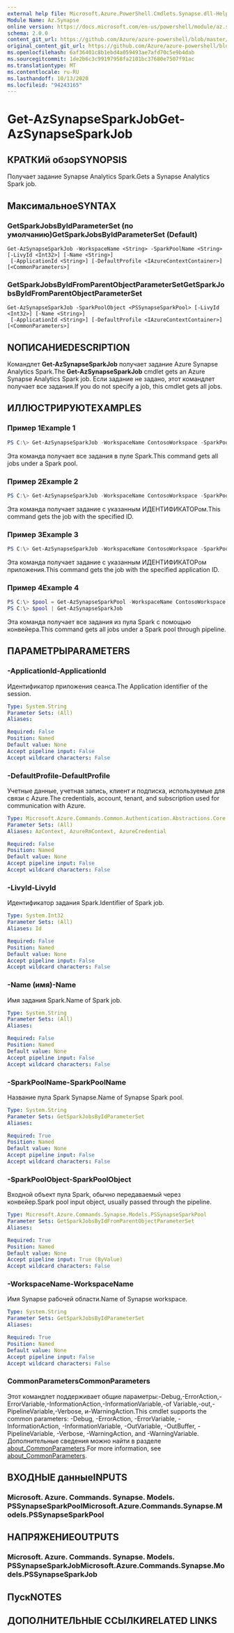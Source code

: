 ```yaml
---
external help file: Microsoft.Azure.PowerShell.Cmdlets.Synapse.dll-Help.xml
Module Name: Az.Synapse
online version: https://docs.microsoft.com/en-us/powershell/module/az.synapse/get-azsynapsesparkjob
schema: 2.0.0
content_git_url: https://github.com/Azure/azure-powershell/blob/master/src/Synapse/Synapse/help/Get-AzSynapseSparkJob.md
original_content_git_url: https://github.com/Azure/azure-powershell/blob/master/src/Synapse/Synapse/help/Get-AzSynapseSparkJob.md
ms.openlocfilehash: 6af36401c8b1ebd4a059493ae7afd70c5e9b4dab
ms.sourcegitcommit: 1de2b6c3c99197958fa2101bc37680e7507f91ac
ms.translationtype: MT
ms.contentlocale: ru-RU
ms.lasthandoff: 10/13/2020
ms.locfileid: "94243165"
---
```

# <span data-ttu-id="7b19f-101">Get-AzSynapseSparkJob</span><span class="sxs-lookup"><span data-stu-id="7b19f-101">Get-AzSynapseSparkJob</span></span>

## <span data-ttu-id="7b19f-102">КРАТКИй обзор</span><span class="sxs-lookup"><span data-stu-id="7b19f-102">SYNOPSIS</span></span>
<span data-ttu-id="7b19f-103">Получает задание Synapse Analytics Spark.</span><span class="sxs-lookup"><span data-stu-id="7b19f-103">Gets a Synapse Analytics Spark job.</span></span>

## <span data-ttu-id="7b19f-104">Максимальное</span><span class="sxs-lookup"><span data-stu-id="7b19f-104">SYNTAX</span></span>

### <span data-ttu-id="7b19f-105">GetSparkJobsByIdParameterSet (по умолчанию)</span><span class="sxs-lookup"><span data-stu-id="7b19f-105">GetSparkJobsByIdParameterSet (Default)</span></span>
```
Get-AzSynapseSparkJob -WorkspaceName <String> -SparkPoolName <String> [-LivyId <Int32>] [-Name <String>]
 [-ApplicationId <String>] [-DefaultProfile <IAzureContextContainer>] [<CommonParameters>]
```

### <span data-ttu-id="7b19f-106">GetSparkJobsByIdFromParentObjectParameterSet</span><span class="sxs-lookup"><span data-stu-id="7b19f-106">GetSparkJobsByIdFromParentObjectParameterSet</span></span>
```
Get-AzSynapseSparkJob -SparkPoolObject <PSSynapseSparkPool> [-LivyId <Int32>] [-Name <String>]
 [-ApplicationId <String>] [-DefaultProfile <IAzureContextContainer>] [<CommonParameters>]
```

## <span data-ttu-id="7b19f-107">NОПИСАНИЕ</span><span class="sxs-lookup"><span data-stu-id="7b19f-107">DESCRIPTION</span></span>
<span data-ttu-id="7b19f-108">Командлет **Get-AzSynapseSparkJob** получает задание Azure Synapse Analytics Spark.</span><span class="sxs-lookup"><span data-stu-id="7b19f-108">The **Get-AzSynapseSparkJob** cmdlet gets an Azure Synapse Analytics Spark job.</span></span>
<span data-ttu-id="7b19f-109">Если задание не задано, этот командлет получает все задания.</span><span class="sxs-lookup"><span data-stu-id="7b19f-109">If you do not specify a job, this cmdlet gets all jobs.</span></span>

## <span data-ttu-id="7b19f-110">ИЛЛЮСТРИРУЮТ</span><span class="sxs-lookup"><span data-stu-id="7b19f-110">EXAMPLES</span></span>

### <span data-ttu-id="7b19f-111">Пример 1</span><span class="sxs-lookup"><span data-stu-id="7b19f-111">Example 1</span></span>
```powershell
PS C:\> Get-AzSynapseSparkJob -WorkspaceName ContosoWorkspace -SparkPoolName ContosoSparkPool
```

<span data-ttu-id="7b19f-112">Эта команда получает все задания в пуле Spark.</span><span class="sxs-lookup"><span data-stu-id="7b19f-112">This command gets all jobs under a Spark pool.</span></span>

### <span data-ttu-id="7b19f-113">Пример 2</span><span class="sxs-lookup"><span data-stu-id="7b19f-113">Example 2</span></span>
```powershell
PS C:\> Get-AzSynapseSparkJob -WorkspaceName ContosoWorkspace -SparkPoolName ContosoSparkPool -LivyId 119
```

<span data-ttu-id="7b19f-114">Эта команда получает задание с указанным ИДЕНТИФИКАТОРом.</span><span class="sxs-lookup"><span data-stu-id="7b19f-114">This command gets the job with the specified ID.</span></span>

### <span data-ttu-id="7b19f-115">Пример 3</span><span class="sxs-lookup"><span data-stu-id="7b19f-115">Example 3</span></span>
```powershell
PS C:\> Get-AzSynapseSparkJob -WorkspaceName ContosoWorkspace -SparkPoolName ContosoSparkPool -ApplicationId application_1585023543211_0004
```

<span data-ttu-id="7b19f-116">Эта команда получает задание с указанным ИДЕНТИФИКАТОРом приложения.</span><span class="sxs-lookup"><span data-stu-id="7b19f-116">This command gets the job with the specified application ID.</span></span>

### <span data-ttu-id="7b19f-117">Пример 4</span><span class="sxs-lookup"><span data-stu-id="7b19f-117">Example 4</span></span>
```powershell
PS C:\> $pool = Get-AzSynapseSparkPool -WorkspaceName ContosoWorkspace -SparkPoolName ContosoSparkPool
PS C:\> $pool | Get-AzSynapseSparkJob
```

<span data-ttu-id="7b19f-118">Эта команда получает все задания из пула Spark с помощью конвейера.</span><span class="sxs-lookup"><span data-stu-id="7b19f-118">This command gets all jobs under a Spark pool through pipeline.</span></span>

## <span data-ttu-id="7b19f-119">ПАРАМЕТРЫ</span><span class="sxs-lookup"><span data-stu-id="7b19f-119">PARAMETERS</span></span>

### <span data-ttu-id="7b19f-120">-ApplicationId</span><span class="sxs-lookup"><span data-stu-id="7b19f-120">-ApplicationId</span></span>
<span data-ttu-id="7b19f-121">Идентификатор приложения сеанса.</span><span class="sxs-lookup"><span data-stu-id="7b19f-121">The Application identifier of the session.</span></span>

```yaml
Type: System.String
Parameter Sets: (All)
Aliases:

Required: False
Position: Named
Default value: None
Accept pipeline input: False
Accept wildcard characters: False
```

### <span data-ttu-id="7b19f-122">-DefaultProfile</span><span class="sxs-lookup"><span data-stu-id="7b19f-122">-DefaultProfile</span></span>
<span data-ttu-id="7b19f-123">Учетные данные, учетная запись, клиент и подписка, используемые для связи с Azure.</span><span class="sxs-lookup"><span data-stu-id="7b19f-123">The credentials, account, tenant, and subscription used for communication with Azure.</span></span>

```yaml
Type: Microsoft.Azure.Commands.Common.Authentication.Abstractions.Core.IAzureContextContainer
Parameter Sets: (All)
Aliases: AzContext, AzureRmContext, AzureCredential

Required: False
Position: Named
Default value: None
Accept pipeline input: False
Accept wildcard characters: False
```

### <span data-ttu-id="7b19f-124">-LivyId</span><span class="sxs-lookup"><span data-stu-id="7b19f-124">-LivyId</span></span>
<span data-ttu-id="7b19f-125">Идентификатор задания Spark.</span><span class="sxs-lookup"><span data-stu-id="7b19f-125">Identifier of Spark job.</span></span>

```yaml
Type: System.Int32
Parameter Sets: (All)
Aliases: Id

Required: False
Position: Named
Default value: None
Accept pipeline input: False
Accept wildcard characters: False
```

### <span data-ttu-id="7b19f-126">-Name (имя)</span><span class="sxs-lookup"><span data-stu-id="7b19f-126">-Name</span></span>
<span data-ttu-id="7b19f-127">Имя задания Spark.</span><span class="sxs-lookup"><span data-stu-id="7b19f-127">Name of Spark job.</span></span>

```yaml
Type: System.String
Parameter Sets: (All)
Aliases:

Required: False
Position: Named
Default value: None
Accept pipeline input: False
Accept wildcard characters: False
```

### <span data-ttu-id="7b19f-128">-SparkPoolName</span><span class="sxs-lookup"><span data-stu-id="7b19f-128">-SparkPoolName</span></span>
<span data-ttu-id="7b19f-129">Название пула Spark Synapse.</span><span class="sxs-lookup"><span data-stu-id="7b19f-129">Name of Synapse Spark pool.</span></span>

```yaml
Type: System.String
Parameter Sets: GetSparkJobsByIdParameterSet
Aliases:

Required: True
Position: Named
Default value: None
Accept pipeline input: False
Accept wildcard characters: False
```

### <span data-ttu-id="7b19f-130">-SparkPoolObject</span><span class="sxs-lookup"><span data-stu-id="7b19f-130">-SparkPoolObject</span></span>
<span data-ttu-id="7b19f-131">Входной объект пула Spark, обычно передаваемый через конвейер.</span><span class="sxs-lookup"><span data-stu-id="7b19f-131">Spark pool input object, usually passed through the pipeline.</span></span>

```yaml
Type: Microsoft.Azure.Commands.Synapse.Models.PSSynapseSparkPool
Parameter Sets: GetSparkJobsByIdFromParentObjectParameterSet
Aliases:

Required: True
Position: Named
Default value: None
Accept pipeline input: True (ByValue)
Accept wildcard characters: False
```

### <span data-ttu-id="7b19f-132">-WorkspaceName</span><span class="sxs-lookup"><span data-stu-id="7b19f-132">-WorkspaceName</span></span>
<span data-ttu-id="7b19f-133">Имя Synapse рабочей области.</span><span class="sxs-lookup"><span data-stu-id="7b19f-133">Name of Synapse workspace.</span></span>

```yaml
Type: System.String
Parameter Sets: GetSparkJobsByIdParameterSet
Aliases:

Required: True
Position: Named
Default value: None
Accept pipeline input: False
Accept wildcard characters: False
```

### <span data-ttu-id="7b19f-134">CommonParameters</span><span class="sxs-lookup"><span data-stu-id="7b19f-134">CommonParameters</span></span>
<span data-ttu-id="7b19f-135">Этот командлет поддерживает общие параметры:-Debug,-ErrorAction,-ErrorVariable,-InformationAction,-InformationVariable,-of Variable,-out,-PipelineVariable,-Verbose, и-WarningAction.</span><span class="sxs-lookup"><span data-stu-id="7b19f-135">This cmdlet supports the common parameters: -Debug, -ErrorAction, -ErrorVariable, -InformationAction, -InformationVariable, -OutVariable, -OutBuffer, -PipelineVariable, -Verbose, -WarningAction, and -WarningVariable.</span></span> <span data-ttu-id="7b19f-136">Дополнительные сведения можно найти в разделе [about_CommonParameters](http://go.microsoft.com/fwlink/?LinkID=113216).</span><span class="sxs-lookup"><span data-stu-id="7b19f-136">For more information, see [about_CommonParameters](http://go.microsoft.com/fwlink/?LinkID=113216).</span></span>

## <span data-ttu-id="7b19f-137">ВХОДНЫЕ данные</span><span class="sxs-lookup"><span data-stu-id="7b19f-137">INPUTS</span></span>

### <span data-ttu-id="7b19f-138">Microsoft. Azure. Commands. Synapse. Models. PSSynapseSparkPool</span><span class="sxs-lookup"><span data-stu-id="7b19f-138">Microsoft.Azure.Commands.Synapse.Models.PSSynapseSparkPool</span></span>

## <span data-ttu-id="7b19f-139">НАПРЯЖЕНИЕ</span><span class="sxs-lookup"><span data-stu-id="7b19f-139">OUTPUTS</span></span>

### <span data-ttu-id="7b19f-140">Microsoft. Azure. Commands. Synapse. Models. PSSynapseSparkJob</span><span class="sxs-lookup"><span data-stu-id="7b19f-140">Microsoft.Azure.Commands.Synapse.Models.PSSynapseSparkJob</span></span>

## <span data-ttu-id="7b19f-141">Пуск</span><span class="sxs-lookup"><span data-stu-id="7b19f-141">NOTES</span></span>

## <span data-ttu-id="7b19f-142">ДОПОЛНИТЕЛЬНЫЕ ССЫЛКИ</span><span class="sxs-lookup"><span data-stu-id="7b19f-142">RELATED LINKS</span></span>
